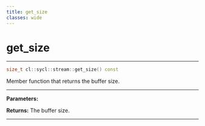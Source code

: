 ```yaml
---
title: get_size
classes: wide
---
```

# get_size

---

```cpp
size_t cl::sycl::stream::get_size() const
```


Member function that returns the buffer size. 


---
**Parameters:**

**Returns:** The buffer size. 

---
